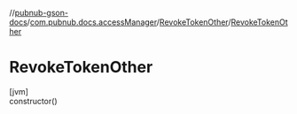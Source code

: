 //[pubnub-gson-docs](../../../index.md)/[com.pubnub.docs.accessManager](../index.md)/[RevokeTokenOther](index.md)/[RevokeTokenOther](-revoke-token-other.md)

# RevokeTokenOther

[jvm]\
constructor()
